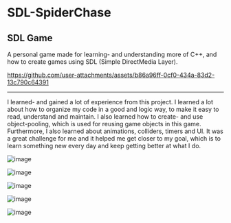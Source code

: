 # SDL-SpiderChase
 SDL Game
-----------------------------------
A personal game made for learning- and understanding more of C++, and how to create games using SDL (Simple DirectMedia Layer).

https://github.com/user-attachments/assets/b86a96ff-0cf0-434a-83d2-13c790c64391

------------------------------------

I learned- and gained a lot of experience from this project. I learned a lot about how to organize my code in a good and logic way, to make it easy to read, understand and maintain. I also learned how to create- and use object-pooling, which is used for reusing game objects in this game. Furthermore, I also learned about animations, colliders, timers and UI.
It was a great challenge for me and it helped me get closer to my goal, which is to learn something new every day and keep getting better at what I do.

![image](https://github.com/user-attachments/assets/e4b0db10-e35f-4f96-a669-45bc4124ef3a)

![image](https://github.com/user-attachments/assets/cf610eec-3e2c-4b06-9d73-6a715662cfcb)

![image](https://github.com/user-attachments/assets/2f8e1ed9-97fa-43dc-8da9-dd2df25ae81a)

![image](https://github.com/user-attachments/assets/24eee0a5-a7cf-44e3-b6fd-248b032df9e1)

![image](https://github.com/user-attachments/assets/60d000e8-84e8-478d-9594-9510b3e426d7)
